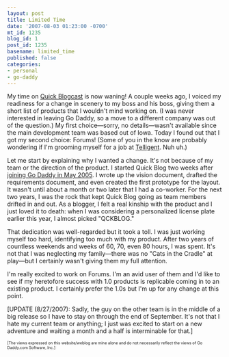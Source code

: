 ```yaml
---
layout: post
title: Limited Time
date: '2007-08-03 01:23:00 -0700'
mt_id: 1235
blog_id: 1
post_id: 1235
basename: limited_time
published: false
categories:
- personal
- go-daddy
---
```

<p>
My time on <a href="https://www.godaddy.com/gdshop/blog/landing.asp">Quick Blogcast</a> is now waning! A couple weeks ago, I voiced my readiness for a change in scenery to my boss and his boss, giving them a short list of products that I wouldn't mind working on. (I was never interested in leaving Go Daddy, so a move to a different company was out of the question.) My first choice—sorry, no details—wasn't available since the main development team was based out of Iowa. Today I found out that I got my second choice: Forums! (Some of you in the know are probably wondering if I'm grooming myself for a job at <a href="http://www.telligent.com/">Telligent</a>. Nuh uh.)
</p>
<p>
Let me start by explaining why I wanted a change. It's not because of my team or the direction of the product. I started Quick Blog two weeks after <a href="http://bbrown.info/2005/05/10/first-day-at-go-daddy-2.aspx">joining Go Daddy in May 2005</a>. I wrote up the vision document, drafted the requirements document, and even created the first prototype for the layout. It wasn't until about a month or two later that I had a co-worker. For the next two years, I was the rock that kept Quick Blog going as team members drifted in and out. As a blogger, I felt a real kinship with the product and I just loved it to death: when I was considering a personalized license plate earlier this year, I almost picked "QCKBLOG."
</p>
<p>
That dedication was well-regarded but it took a toll. I was just working myself too hard, identifying too much with my product. After two years of countless weekends and weeks of 60, 70, even 80 hours, I was spent. It's not that I was neglecting my family—there was no "Cats in the Cradle" at play—but I certainly wasn't giving them my full attention.
</p>
<p>
I'm really excited to work on Forums. I'm an avid user of them and I'd like to see if my heretofore success with 1.0 products is replicable coming in to an existing product. I certainly prefer the 1.0s but I'm up for any change at this point.
</p>
<p>
[UPDATE (8/27/2007): Sadly, the guy on the other team is in the middle of a big release so I have to stay on through the end of September. It's not that I hate my current team or anything; I just was excited to start on a new adventure and waiting a month and a half is interminable for that.]
</p>
<p style="font-size:xx-small;">
[The views expressed on this website/weblog are mine alone and do not necessarily reflect the views of Go Daddy.com Software, Inc.]
</p>
